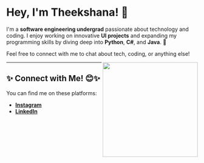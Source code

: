 <h1>Hey, I'm Theekshana! 👋</h1>

<p>
  I'm a <strong>software engineering undergrad</strong> passionate about technology and coding.  
  I enjoy working on innovative <strong>UI projects</strong> and expanding my programming skills by diving deep into <strong>Python</strong>, <strong>C#</strong>, and <strong>Java</strong>. 🚀  
</p>

<p>
  Feel free to connect with me to chat about tech, coding, or anything else!  
</p>

<img align="right" src="https://octodex.github.com/images/front-end-conftocat.png" width="250" />

---

<h2>✨ Connect with Me! 😊✨</h2>

<p>
  You can find me on these platforms:  
</p>

<ul>
  <li><a href="https://www.instagram.com/yourusername"><strong>Instagram</strong></a></li>
  <li><a href="https://www.linkedin.com/in/yourusername"><strong>LinkedIn</strong></a></li>
</ul>

